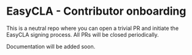 


# EasyCLA - Contributor onboarding

This is a neutral repo where you can open a trivial PR and initiate the EasyCLA signing process. All PRs will be closed periodically.

Documentation will be added soon.

